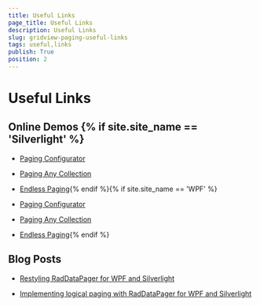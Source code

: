 ```yaml
---
title: Useful Links
page_title: Useful Links
description: Useful Links
slug: gridview-paging-useful-links
tags: useful,links
publish: True
position: 2
---
```


# Useful Links



## Online Demos {% if site.site_name == 'Silverlight' %}

* [Paging Configurator](http://demos.telerik.com/silverlight/#GridView/PagingModes)

* [Paging Any Collection](http://demos.telerik.com/silverlight/#GridView/PagingIEnumerable)

* [Endless Paging](http://demos.telerik.com/silverlight/#GridView/PagingEndless){% endif %}{% if site.site_name == 'WPF' %}

* [Paging Configurator](http://demos.telerik.com/wpf/#GridView/PagingModes)

* [Paging Any Collection](http://demos.telerik.com/wpf/#GridView/PagingIEnumerable)

* [Endless Paging](http://demos.telerik.com/wpf/#GridView/PagingEndless){% endif %}



## Blog Posts

* [Restyling RadDataPager for WPF and Silverlight](http://blogs.telerik.com/xamlteam/posts/10-03-16/restyling-raddatapager-for-wpf-and-silverlight.aspx)

* [Implementing logical paging with RadDataPager for WPF and Silverlight](http://blogs.telerik.com/xamlteam/posts/10-04-11/implementing-logical-paging-with-raddatapager-for-wpf-and-silverlight.aspx)

